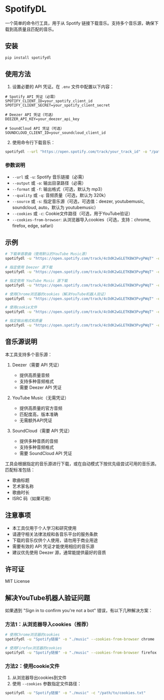 # SpotifyDL

一个简单的命令行工具，用于从 Spotify 链接下载音乐。支持多个音乐源，确保下载到高质量且匹配的音乐。

## 安装

```bash
pip install spotifydl
```

## 使用方法

1. 设置必要的 API 凭证。在 `.env` 文件中配置以下内容：

```
# Spotify API 凭证（必需）
SPOTIFY_CLIENT_ID=your_spotify_client_id
SPOTIFY_CLIENT_SECRET=your_spotify_client_secret

# Deezer API 凭证（可选）
DEEZER_API_KEY=your_deezer_api_key

# SoundCloud API 凭证（可选）
SOUNDCLOUD_CLIENT_ID=your_soundcloud_client_id
```

2. 使用命令行下载音乐：

```bash
spotifydl --url "https://open.spotify.com/track/your_track_id" -o "/path/to/output"
```

### 参数说明

- `--url` 或 `-u`: Spotify 音乐链接（必需）
- `--output` 或 `-o`: 输出目录路径（必需）
- `--format` 或 `-f`: 输出格式（可选，默认为 mp3）
- `--quality` 或 `-q`: 音频质量（可选，默认为 320k）
- `--source` 或 `-s`: 指定音乐源（可选，可选值：deezer, youtubemusic, soundcloud, auto，默认为 youtubemusic）
- `--cookies` 或 `-c`: Cookie文件路径（可选，用于YouTube验证）
- `--cookies-from-browser`: 从浏览器导入cookies（可选，支持：chrome, firefox, edge, safari）

## 示例

```bash
# 下载单首歌曲（使用默认的YouTube Music源）
spotifydl -u "https://open.spotify.com/track/4cOdK2wGLETKBW3PvgPWqT" -o "./music"

# 指定使用 Deezer 源下载
spotifydl -u "https://open.spotify.com/track/4cOdK2wGLETKBW3PvgPWqT" -o "./music" -s deezer

# 指定使用 YouTube Music 源下载
spotifydl -u "https://open.spotify.com/track/4cOdK2wGLETKBW3PvgPWqT" -o "./music" -s youtubemusic

# 使用Chrome浏览器的cookies（解决YouTube机器人验证）
spotifydl -u "https://open.spotify.com/track/4cOdK2wGLETKBW3PvgPWqT" -o "./music" --cookies-from-browser chrome

# 使用cookie文件
spotifydl -u "https://open.spotify.com/track/4cOdK2wGLETKBW3PvgPWqT" -o "./music" -c "/path/to/cookies.txt"

# 指定输出格式和质量
spotifydl -u "https://open.spotify.com/track/4cOdK2wGLETKBW3PvgPWqT" -o "./music" -f mp3 -q 320k
```

## 音乐源说明

本工具支持多个音乐源：

1. Deezer（需要 API 凭证）
   - 提供高质量音频
   - 支持多种音频格式
   - 需要 Deezer API 凭证

2. YouTube Music（无需凭证）
   - 提供高质量的官方音频
   - 匹配度高，版本准确
   - 无需额外API凭证

3. SoundCloud（需要 API 凭证）
   - 提供多种音质的音频
   - 支持多种音频格式
   - 需要 SoundCloud API 凭证

工具会根据指定的音乐源进行下载，或在自动模式下按优先级尝试可用的音乐源。匹配标准包括：
- 歌曲标题
- 艺术家名称
- 歌曲时长
- ISRC 码（如果可用）

## 注意事项

- 本工具仅用于个人学习和研究使用
- 请遵守相关法律法规和各音乐平台的服务条款
- 下载的音乐仅供个人使用，请勿用于商业用途
- 需要有效的 API 凭证才能使用相应的音乐源
- 建议优先使用 Deezer 源，通常能提供最好的音质

## 许可证

MIT License 

## 解决YouTube机器人验证问题

如果遇到 "Sign in to confirm you're not a bot" 错误，有以下几种解决方案：

### 方法1：从浏览器导入cookies（推荐）
```bash
# 使用Chrome浏览器的cookies
spotifydl -u "Spotify链接" -o "./music" --cookies-from-browser chrome

# 使用Firefox浏览器的cookies
spotifydl -u "Spotify链接" -o "./music" --cookies-from-browser firefox
```

### 方法2：使用cookie文件
1. 从浏览器导出cookies到文件
2. 使用 `--cookies` 参数指定文件路径：
```bash
spotifydl -u "Spotify链接" -o "./music" -c "/path/to/cookies.txt"
``` 